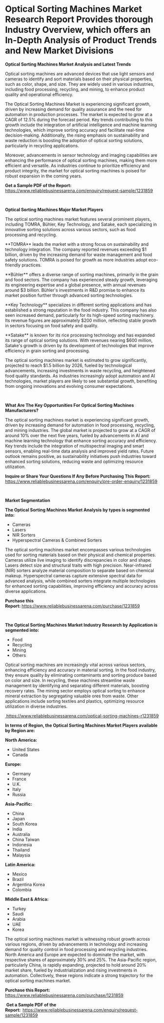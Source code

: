 <p><h1>Optical Sorting Machines Market Research Report Provides thorough Industry Overview, which offers an In-Depth Analysis of Product Trends and New Market Divisions</h1></p><p><strong>Optical Sorting Machines Market Analysis and Latest Trends</strong></p>
<p><p>Optical sorting machines are advanced devices that use light sensors and cameras to identify and sort materials based on their physical properties, such as color, shape, and size. They are widely used in various industries, including food processing, recycling, and mining, to enhance product quality and operational efficiency.</p><p>The Optical Sorting Machines Market is experiencing significant growth, driven by increasing demand for quality assurance and the need for automation in production processes. The market is expected to grow at a CAGR of 12.5% during the forecast period. Key trends contributing to this growth include the integration of artificial intelligence and machine learning technologies, which improve sorting accuracy and facilitate real-time decision-making. Additionally, the rising emphasis on sustainability and waste reduction is boosting the adoption of optical sorting solutions, particularly in recycling applications.</p><p>Moreover, advancements in sensor technology and imaging capabilities are enhancing the performance of optical sorting machines, making them more efficient and versatile. As industries continue to prioritize efficiency and product integrity, the market for optical sorting machines is poised for robust expansion in the coming years.</p></p>
<p><strong>Get a Sample PDF of the Report:&nbsp;</strong> <a href="https://www.reliablebusinessarena.com/enquiry/request-sample/1231859?utm_campaign=2720&utm_medium=2&utm_source=Github&utm_content=ia&utm_term=16042025&utm_id=optical-sorting-machines">https://www.reliablebusinessarena.com/enquiry/request-sample/1231859</a></p>
<p>&nbsp;</p>
<p><strong>Optical Sorting Machines Major Market Players</strong></p>
<p><p>The optical sorting machines market features several prominent players, including TOMRA, Bühler, Key Technology, and Satake, each specializing in innovative sorting solutions across various sectors, such as food processing and recycling.</p><p>**TOMRA** leads the market with a strong focus on sustainability and technology integration. The company reported revenues exceeding $1 billion, driven by the increasing demand for waste management and food safety solutions. TOMRA is poised for growth as more industries adopt eco-friendly practices.</p><p>**Bühler** offers a diverse range of sorting machines, primarily in the grain and food sectors. The company has experienced steady growth, leveraging its engineering expertise and a global presence, with annual revenues around $3 billion. Bühler's investments in R&D promise to enhance its market position further through advanced sorting technologies.</p><p>**Key Technology** specializes in different sorting applications and has established a strong reputation in the food industry. This company has also seen increased demand, particularly for its high-speed sorting machinery. Its revenue figures are approximately $200 million, reflecting stable growth in sectors focusing on food safety and quality.</p><p>**Satake** is known for its rice processing technology and has expanded its range of optical sorting solutions. With revenues nearing $600 million, Satake's growth is driven by its development of technologies that improve efficiency in grain sorting and processing.</p><p>The optical sorting machines market is estimated to grow significantly, projected to reach $1.5 billion by 2026, fueled by technological advancements, increasing investments in waste recycling, and heightened food quality standards. As industries increasingly adopt automation and AI technologies, market players are likely to see substantial growth, benefiting from ongoing innovations and evolving consumer expectations.</p></p>
<p>&nbsp;</p>
<p><strong>What Are The Key Opportunities For Optical Sorting Machines Manufacturers?</strong></p>
<p><p>The optical sorting machines market is experiencing significant growth, driven by increasing demand for automation in food processing, recycling, and mining industries. The global market is projected to grow at a CAGR of around 10% over the next five years, fueled by advancements in AI and machine learning technology that enhance sorting accuracy and efficiency. Key trends include the integration of multispectral imaging and smart sensors, enabling real-time data analysis and improved yield rates. Future outlook remains positive, as sustainability initiatives push industries toward enhanced sorting solutions, reducing waste and optimizing resource utilization.</p></p>
<p><strong>Inquire or Share Your Questions If Any Before Purchasing This Report:</strong> <a href="https://www.reliablebusinessarena.com/enquiry/pre-order-enquiry/1231859?utm_campaign=2720&utm_medium=2&utm_source=Github&utm_content=ia&utm_term=16042025&utm_id=optical-sorting-machines">https://www.reliablebusinessarena.com/enquiry/pre-order-enquiry/1231859</a></p>
<p>&nbsp;</p>
<p><strong>Market Segmentation</strong></p>
<p><strong>The Optical Sorting Machines Market Analysis by types is segmented into:</strong></p>
<p><ul><li>Cameras</li><li>Lasers</li><li>NIR Sorters</li><li>Hyperspectral Cameras & Combined Sorters</li></ul></p>
<p><p>The optical sorting machines market encompasses various technologies used for sorting materials based on their physical and chemical properties. Cameras utilize live imaging to identify discrepancies in color and shape. Lasers detect size and structural traits with high precision. Near-infrared (NIR) sorters analyze material composition to separate based on chemical makeup. Hyperspectral cameras capture extensive spectral data for advanced analysis, while combined sorters integrate multiple technologies for enhanced sorting capabilities, improving efficiency and accuracy across diverse applications.</p></p>
<p><strong>Purchase this Report:&nbsp;</strong><a href="https://www.reliablebusinessarena.com/purchase/1231859?utm_campaign=2720&utm_medium=2&utm_source=Github&utm_content=ia&utm_term=16042025&utm_id=optical-sorting-machines">https://www.reliablebusinessarena.com/purchase/1231859</a></p>
<p>&nbsp;</p>
<p><strong>The Optical Sorting Machines Market Industry Research by Application is segmented into:</strong></p>
<p><ul><li>Food</li><li>Recycling</li><li>Mining</li><li>Others</li></ul></p>
<p><p>Optical sorting machines are increasingly vital across various sectors, enhancing efficiency and accuracy in material sorting. In the food industry, they ensure quality by eliminating contaminants and sorting produce based on color and size. In recycling, these machines streamline waste management by identifying and separating different materials, boosting recovery rates. The mining sector employs optical sorting to enhance mineral extraction by segregating valuable ores from waste. Other applications include sorting textiles and plastics, optimizing resource utilization in diverse industries.</p></p>
<p><a href="https://www.reliablebusinessarena.com/optical-sorting-machines-r1231859?utm_campaign=2720&utm_medium=2&utm_source=Github&utm_content=ia&utm_term=16042025&utm_id=optical-sorting-machines">&nbsp;https://www.reliablebusinessarena.com/optical-sorting-machines-r1231859</a></p>
<p><strong>In terms of Region, the Optical Sorting Machines Market Players available by Region are:</strong></p>
<p>
    <p> <strong> North America: </strong>
        <ul>
            <li>United States</li>
            <li>Canada</li>
        </ul>
        </p> 
    <p> <strong> Europe: </strong>
        <ul>
            <li>Germany</li>
            <li>France</li>
            <li>U.K.</li>
            <li>Italy</li>
            <li>Russia</li>
        </ul>
        </p> 
    <p> <strong> Asia-Pacific: </strong>
        <ul>
            <li>China</li>
            <li>Japan</li>
            <li>South Korea</li>
            <li>India</li>
            <li>Australia</li>
            <li>China Taiwan</li>
            <li>Indonesia</li>
            <li>Thailand</li>
            <li>Malaysia</li>
        </ul>
        </p> 
    <p> <strong> Latin America: </strong>
        <ul>
            <li>Mexico</li>
            <li>Brazil</li>
            <li>Argentina Korea</li>
            <li>Colombia</li>
        </ul>
        </p> 
    <p> <strong> Middle East & Africa: </strong>
        <ul>
            <li>Turkey</li>
            <li>Saudi</li>
            <li>Arabia</li>
            <li>UAE</li>
            <li>Korea</li>
        </ul>
    </p>
    </p>
<p><p>The optical sorting machines market is witnessing robust growth across various regions, driven by advancements in technology and increasing demand for quality control in food processing and recycling industries. North America and Europe are expected to dominate the market, with respective shares of approximately 30% and 25%. The Asia-Pacific region, particularly China, is rapidly expanding, projected to hold around 20% market share, fueled by industrialization and rising investments in automation. Collectively, these regions indicate a strong trajectory for the optical sorting machines market.</p></p>
<p><strong>Purchase this Report: </strong><a href="https://www.reliablebusinessarena.com/purchase/1231859?utm_campaign=2720&utm_medium=2&utm_source=Github&utm_content=ia&utm_term=16042025&utm_id=optical-sorting-machines">https://www.reliablebusinessarena.com/purchase/1231859</a></p>
<p>&nbsp;<strong>Get a Sample PDF of the Report:&nbsp;&nbsp;</strong><a href="https://www.reliablebusinessarena.com/enquiry/request-sample/1231859?utm_campaign=2720&utm_medium=2&utm_source=Github&utm_content=ia&utm_term=16042025&utm_id=optical-sorting-machines">https://www.reliablebusinessarena.com/enquiry/request-sample/1231859</a></p>
<p><strong></strong></p>
<p><p></p><p></p><p></p></p>